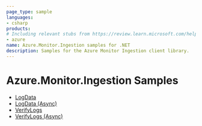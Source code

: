 ```yaml
---
page_type: sample
languages:
- csharp
products:
# Including relevant stubs from https://review.learn.microsoft.com/help/contribute/metadata-taxonomies#product
- azure
name: Azure.Monitor.Ingestion samples for .NET
description: Samples for the Azure Monitor Ingestion client library.
---
```


# Azure.Monitor.Ingestion Samples
* [LogData](https://github.com/Azure/azure-sdk-for-net/blob/main/sdk/monitor/Azure.Monitor.Ingestion/samples/Sample1_LogData.md)
* [LogData (Async)](https://github.com/Azure/azure-sdk-for-net/blob/main/sdk/monitor/Azure.Monitor.Ingestion/samples/Sample1_LogDataAsync.md)
* [VerifyLogs](https://github.com/Azure/azure-sdk-for-net/blob/main/sdk/monitor/Azure.Monitor.Ingestion/samples/Sample2_VerifyLogs.md)
* [VerifyLogs (Async)](https://github.com/Azure/azure-sdk-for-net/blob/main/sdk/monitor/Azure.Monitor.Ingestion/samples/Sample2_VerifyLogsAsync.md) 